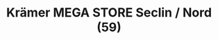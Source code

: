 ---
title: "Krämer MEGA STORE Seclin / Nord (59)"
url: /seclin/kramer-mega-store-seclin-nord-59/
shop: sports
---